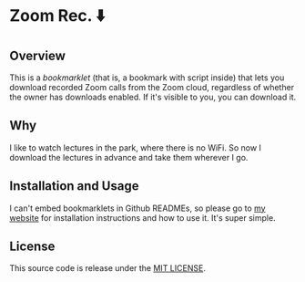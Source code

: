 # Zoom Rec. ⬇️

## Overview

This is a _bookmarklet_ (that is, a bookmark with script inside) that lets you download recorded Zoom calls from the Zoom cloud, regardless of whether the owner has downloads enabled. If it's visible to you, you can download it.

## Why

I like to watch lectures in the park, where there is no WiFi. So now I download the lectures in advance and take them wherever I go.

## Installation and Usage

I can't embed bookmarklets in Github READMEs, so please go to [my website](https://mrosenberg.pub/programming/2020/09/15/zoomdl.html) for installation instructions and how to use it. It's super simple.

## License

This source code is release under the [MIT LICENSE](LICENSE).
